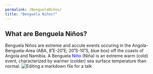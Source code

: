 ```yaml
---
permalink: /BenguelaNiños/
title: "Benguela Niños?"
---
```




## What are Benguela Niños? 

Benguela Niños are extreme and accute events occuring in the Angola-Benguela-Area (ABA, 8˚E-20˚E; 20˚S-10˚S, blue box) off the coasts of Angola and Namibia. A Benguela <span style="color:blue"> Niño </span> (Niña) is an extreme warm (cold) event, characterized by warmer (colder) sea surface temperature than normal. 
![Editing a markdown file for a talk](https://raw.githubusercontent.com/aprig/arthurprigent/0fceaec02bea5651dae8e0a31bbc21b5a3605fab/_pages/figure_aba.png)


